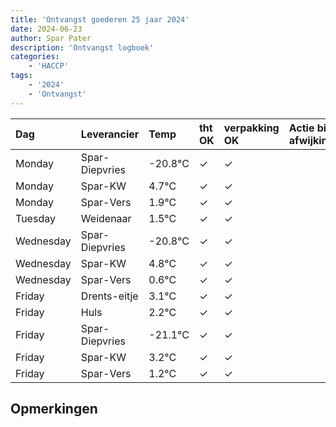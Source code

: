 ```yaml
---
title: 'Ontvangst goederen 25 jaar 2024'
date: 2024-06-23
author: Spar Pater
description: 'Ontvangst logboek'
categories:
    - 'HACCP'
tags:
    - '2024'
    - 'Ontvangst'
---
```

| Dag | Leverancier | Temp | tht OK | verpakking OK | Actie bij afwijking | Controle door |
|:---|:---|:---|:---|:---|:---|:---|
| Monday | Spar-Diepvries | -20.8°C | &check; | &check; | | DPater |
| Monday | Spar-KW | 4.7°C | &check; | &check; | | DPater |
| Monday | Spar-Vers | 1.9°C | &check; | &check; | | DPater |
| Tuesday | Weidenaar | 1.5°C | &check; | &check; | | DPater |
| Wednesday | Spar-Diepvries | -20.8°C | &check; | &check; | | WPater |
| Wednesday | Spar-KW | 4.8°C | &check; | &check; | | WPater |
| Wednesday | Spar-Vers | 0.6°C | &check; | &check; | | WPater |
| Friday | Drents-eitje | 3.1°C | &check; | &check; | | WPater |
| Friday | Huls | 2.2°C | &check; | &check; | | WPater |
| Friday | Spar-Diepvries | -21.1°C | &check; | &check; | | WPater |
| Friday | Spar-KW | 3.2°C | &check; | &check; | | WPater |
| Friday | Spar-Vers | 1.2°C | &check; | &check; | | WPater |

## Opmerkingen


